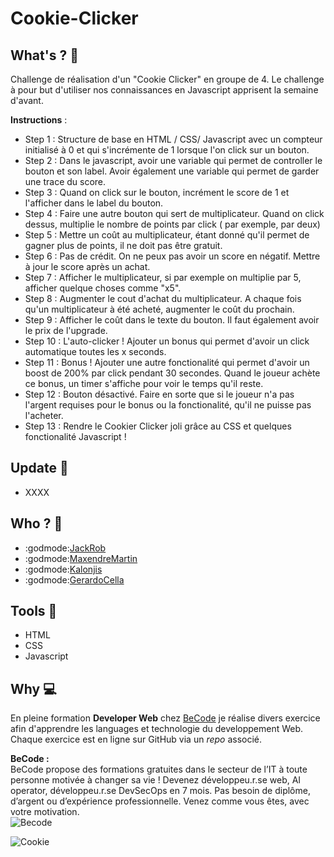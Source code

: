 # Cookie-Clicker

## **What's ? :mag_right:**
Challenge de réalisation d'un "Cookie Clicker" en groupe de 4. Le challenge à pour but d'utiliser nos connaissances en Javascript apprisent la semaine d'avant. 

**Instructions** : 
- Step 1 : Structure de base en HTML / CSS/ Javascript avec un compteur initialisé à 0 et qui s'incrémente de 1 lorsque l'on click sur un bouton. 
- Step 2 : Dans le javascript, avoir une variable qui permet de controller le bouton et son label. Avoir également une variable qui permet de garder une trace du score.
- Step 3 : Quand on click sur le bouton, incrément le score de 1 et l'afficher dans le label du bouton.
- Step 4 : Faire une autre bouton qui sert de multiplicateur. Quand on click dessus, multiplie le nombre de points par click ( par exemple, par deux)
- Step 5 : Mettre un coût au multiplicateur, étant donné qu'il permet de gagner plus de points, il ne doit pas être gratuit.
- Step 6 : Pas de crédit. On ne peux pas avoir un score en négatif. Mettre à jour le score après un achat.
- Step 7 : Afficher le multiplicateur, si par exemple on multiplie par 5, afficher quelque choses comme "x5".
- Step 8 : Augmenter le cout d'achat du multiplicateur. A chaque fois qu'un multiplicateur à été acheté, augmenter le coût du prochain. 
- Step 9 : Afficher le coût dans le texte du bouton. Il faut également avoir le prix de l'upgrade.
- Step 10 : L'auto-clicker ! Ajouter un bonus qui permet d'avoir un click automatique toutes les x seconds.
- Step 11 : Bonus ! Ajouter une autre fonctionalité qui permet d'avoir un boost de 200% par click pendant 30 secondes. Quand le joueur achète ce bonus, un timer s'affiche pour voir le temps qu'il reste.
- Step 12 : Bouton désactivé. Faire en sorte que si le joueur n'a pas l'argent requises pour le bonus ou la fonctionalité, qu'il ne puisse pas l'acheter.
- Step 13 : Rendre le Cookier Clicker joli grâce au CSS et quelques fonctionalité Javascript ! 


## **Update :scroll:**  
  - XXXX

## **Who ? :busts_in_silhouette:**
- :godmode:[JackRob](https://github.com/JackRob)
- :godmode:[MaxendreMartin](https://github.com/MaxendreMartin)
- :godmode:[Kalonjis](https://github.com/kalonjis)
- :godmode:[GerardoCella](https://github.com/GerardoCella7)

## **Tools :wrench:** 
- HTML
- CSS
- Javascript

## **Why :computer:**
En pleine formation **Developer Web** chez [BeCode](https://becode.org/) je réalise divers exercice afin d'apprendre les languages et technologie du developpement Web. Chaque exercice est en ligne sur GitHub via un *repo* associé.  
 
**BeCode :**    
BeCode propose des formations gratuites dans le secteur de l’IT à toute personne motivée à changer sa vie ! Devenez développeu.r.se web, AI operator, développeu.r.se DevSecOps en 7 mois. Pas besoin de diplôme, d’argent ou d’expérience professionnelle. Venez comme vous êtes, avec votre motivation.  
![Becode](https://becode.org/app/uploads/2020/03/bc_mailsign_seal.png)

![Cookie](https://media.giphy.com/media/1ngQorBCDcUFy/giphy.gif)
